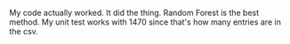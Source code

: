 My code actually worked. It did the thing. 
Random Forest is the best method.
My unit test works with 1470 since that's how many entries are in the csv.
